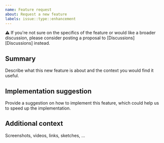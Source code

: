 ```yaml
---
name: Feature request
about: Request a new feature
labels: issue::type::enhancement
---
```


<!-- Remove this warning before posting the issue -->

⚠️ If you're not sure on the specifics of the feature or would like a broader discussion, 
please consider posting a proposal to [Discussions][Discussions] instead.

## Summary

Describe what this new feature is about and the context you would find it useful.

## Implementation suggestion

Provide a suggestion on how to implement this feature, which could help us
to speed up the implementation.

## Additional context

Screenshots, videos, links, sketches, ...
